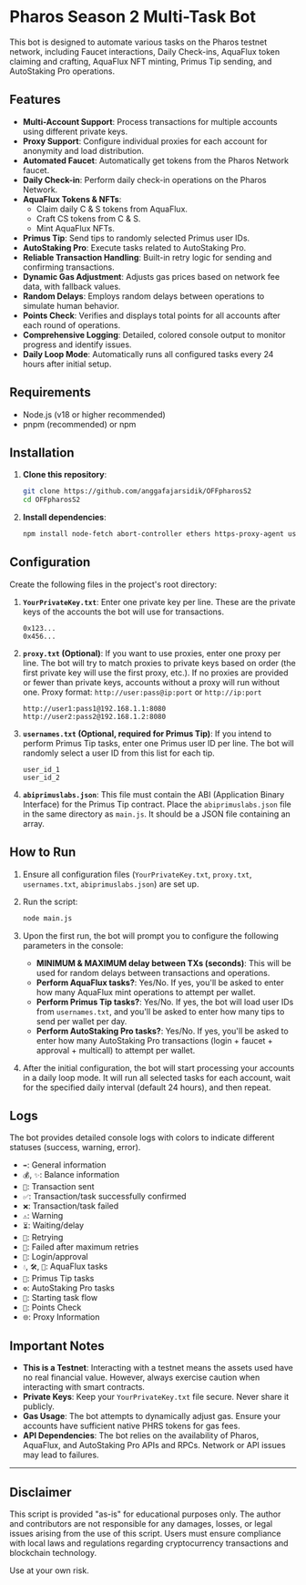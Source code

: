 # Pharos Season 2 Multi-Task Bot

This bot is designed to automate various tasks on the Pharos testnet network, including Faucet interactions, Daily Check-ins, AquaFlux token claiming and crafting, AquaFlux NFT minting, Primus Tip sending, and AutoStaking Pro operations.

## Features

* **Multi-Account Support**: Process transactions for multiple accounts using different private keys.
* **Proxy Support**: Configure individual proxies for each account for anonymity and load distribution.
* **Automated Faucet**: Automatically get tokens from the Pharos Network faucet.
* **Daily Check-in**: Perform daily check-in operations on the Pharos Network.
* **AquaFlux Tokens & NFTs**:
    * Claim daily C & S tokens from AquaFlux.
    * Craft CS tokens from C & S.
    * Mint AquaFlux NFTs.
* **Primus Tip**: Send tips to randomly selected Primus user IDs.
* **AutoStaking Pro**: Execute tasks related to AutoStaking Pro.
* **Reliable Transaction Handling**: Built-in retry logic for sending and confirming transactions.
* **Dynamic Gas Adjustment**: Adjusts gas prices based on network fee data, with fallback values.
* **Random Delays**: Employs random delays between operations to simulate human behavior.
* **Points Check**: Verifies and displays total points for all accounts after each round of operations.
* **Comprehensive Logging**: Detailed, colored console output to monitor progress and identify issues.
* **Daily Loop Mode**: Automatically runs all configured tasks every 24 hours after initial setup.

## Requirements

* Node.js (v18 or higher recommended)
* pnpm (recommended) or npm

## Installation

1.  **Clone this repository**:
    ```bash
    git clone https://github.com/anggafajarsidik/OFFpharosS2
    cd OFFpharosS2
    ```

2.  **Install dependencies**:
    ```bash
    npm install node-fetch abort-controller ethers https-proxy-agent user-agents readline axios web3 moment-timezone
    ```

## Configuration

Create the following files in the project's root directory:

1.  **`YourPrivateKey.txt`**:
    Enter one private key per line. These are the private keys of the accounts the bot will use for transactions.
    ```
    0x123...
    0x456...
    ```

2.  **`proxy.txt` (Optional)**:
    If you want to use proxies, enter one proxy per line. The bot will try to match proxies to private keys based on order (the first private key will use the first proxy, etc.). If no proxies are provided or fewer than private keys, accounts without a proxy will run without one.
    Proxy format: `http://user:pass@ip:port` or `http://ip:port`
    ```
    http://user1:pass1@192.168.1.1:8080
    http://user2:pass2@192.168.1.2:8080
    ```

3.  **`usernames.txt` (Optional, required for Primus Tip)**:
    If you intend to perform Primus Tip tasks, enter one Primus user ID per line. The bot will randomly select a user ID from this list for each tip.
    ```
    user_id_1
    user_id_2
    ```

4.  **`abiprimuslabs.json`**:
    This file must contain the ABI (Application Binary Interface) for the Primus Tip contract. Place the `abiprimuslabs.json` file in the same directory as `main.js`. It should be a JSON file containing an array.

## How to Run

1.  Ensure all configuration files (`YourPrivateKey.txt`, `proxy.txt`, `usernames.txt`, `abiprimuslabs.json`) are set up.

2.  Run the script:
    ```bash
    node main.js
    ```

3.  Upon the first run, the bot will prompt you to configure the following parameters in the console:
    * **MINIMUM & MAXIMUM delay between TXs (seconds)**: This will be used for random delays between transactions and operations.
    * **Perform AquaFlux tasks?**: Yes/No. If yes, you'll be asked to enter how many AquaFlux mint operations to attempt per wallet.
    * **Perform Primus Tip tasks?**: Yes/No. If yes, the bot will load user IDs from `usernames.txt`, and you'll be asked to enter how many tips to send per wallet per day.
    * **Perform AutoStaking Pro tasks?**: Yes/No. If yes, you'll be asked to enter how many AutoStaking Pro transactions (login + faucet + approval + multicall) to attempt per wallet.

4.  After the initial configuration, the bot will start processing your accounts in a daily loop mode. It will run all selected tasks for each account, wait for the specified daily interval (default 24 hours), and then repeat.

## Logs

The bot provides detailed console logs with colors to indicate different statuses (success, warning, error).

* `➡️`: General information
* `💰`, `✨`: Balance information
* `🚀`: Transaction sent
* `✅`: Transaction/task successfully confirmed
* `❌`: Transaction/task failed
* `⚠️`: Warning
* `⏳`: Waiting/delay
* `🔄`: Retrying
* `🛑`: Failed after maximum retries
* `🔑`: Login/approval
* `💧`, `🛠️`, `🎨`: AquaFlux tasks
* `💸`: Primus Tip tasks
* `⚙️`: AutoStaking Pro tasks
* `🔮`: Starting task flow
* `🌟`: Points Check
* `🌐`: Proxy Information

## Important Notes

* **This is a Testnet**: Interacting with a testnet means the assets used have no real financial value. However, always exercise caution when interacting with smart contracts.
* **Private Keys**: Keep your `YourPrivateKey.txt` file secure. Never share it publicly.
* **Gas Usage**: The bot attempts to dynamically adjust gas. Ensure your accounts have sufficient native PHRS tokens for gas fees.
* **API Dependencies**: The bot relies on the availability of Pharos, AquaFlux, and AutoStaking Pro APIs and RPCs. Network or API issues may lead to failures.

---

## Disclaimer

This script is provided "as-is" for educational purposes only. The author and contributors are not responsible for any damages, losses, or legal issues arising from the use of this script. Users must ensure compliance with local laws and regulations regarding cryptocurrency transactions and blockchain technology.

Use at your own risk.
